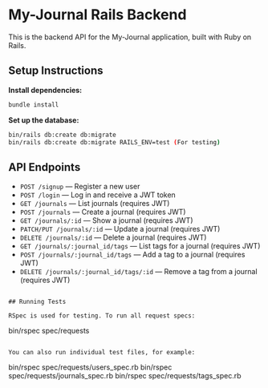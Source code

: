 # My-Journal Rails Backend

This is the backend API for the My-Journal application, built with Ruby on Rails.

## Setup Instructions

**Install dependencies:**
   ```sh
   bundle install
   ```

**Set up the database:**
   ```sh
   bin/rails db:create db:migrate
   bin/rails db:create db:migrate RAILS_ENV=test (For testing)
   
   ```


## API Endpoints

- `POST /signup` — Register a new user
- `POST /login` — Log in and receive a JWT token
- `GET /journals` — List journals (requires JWT)
- `POST /journals` — Create a journal (requires JWT)
- `GET /journals/:id` — Show a journal (requires JWT)
- `PATCH/PUT /journals/:id` — Update a journal (requires JWT)
- `DELETE /journals/:id` — Delete a journal (requires JWT)
- `GET /journals/:journal_id/tags` — List tags for a journal (requires JWT)
- `POST /journals/:journal_id/tags` — Add a tag to a journal (requires JWT)
- `DELETE /journals/:journal_id/tags/:id` — Remove a tag from a journal (requires JWT)


```

## Running Tests

RSpec is used for testing. To run all request specs:

```
bin/rspec spec/requests
```

You can also run individual test files, for example:

```
bin/rspec spec/requests/users_spec.rb
bin/rspec spec/requests/journals_spec.rb
bin/rspec spec/requests/tags_spec.rb
```


